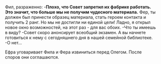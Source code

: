 Фил, разраженно:
-**Плохо, что Совет запретил их фабрике работать. Это значит, что больше мы не получим чудесного материала.** Фер, ты должен был принести образец материала, стать героем контакта и получить 2 ранг. Но мы не достигли ни единой цели! Ладно, я открыл новое окно возможностей, на этот раз - для вас обоих. 
-Что ты имеешь в виду?
-Совет скоро анонсирует всеобщий экзамен. А вы начнете готовиться к нему с сегодняшнего дня в нашей семейной библиотеке. 
-О нет...

Ефра уговаривает Фила и Фера извиниться перед Олегом. После споров они соглашаются.

